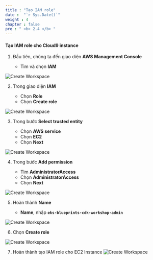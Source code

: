 ```yaml
---
title : "Tạo IAM role"
date :  "`r Sys.Date()`" 
weight : 4 
chapter : false
pre : " <b> 2.4 </b> "
---
```


#### Tạo IAM role cho Cloud9 instance

1.  Đầu tiên, chúng ta đến giao diện **AWS Management Console**
    
    *   Tìm và chọn **IAM**

![Create Workspace](/images/2-prerequiste/2.4-createrole/001-createrole.png?featherlight=false&width=90pc)


2.  Trong giao diện **IAM**
    
    *   Chọn **Role**
    *   Chọn **Create role**

![Create Workspace](/images/2-prerequiste/2.4-createrole/002-createrole.png?featherlight=false&width=90pc)

3.  Trong bước **Select trusted entity**
    
    *   Chọn **AWS service**
    *   Chọn **EC2**
    *   Chọn **Next**

![Create Workspace](/images/2-prerequiste/2.4-createrole/003-createrole.png?featherlight=false&width=90pc)

4.  Trong bước **Add permission**
    
    *   Tìm **AdministratorAccess**
    *   Chọn **AdministratorAccess**
    *   Chọn **Next**

![Create Workspace](/images/2-prerequiste/2.4-createrole/004-createrole.png?featherlight=false&width=90pc)

5.  Hoàn thành **Name**
    
    *   **Name**, nhập **`eks-blueprints-cdk-workshop-admin`**

![Create Workspace](/images/2-prerequiste/2.4-createrole/005-createrole.png?featherlight=false&width=90pc)

6.  Chọn **Create role**

![Create Workspace](/images/2-prerequiste/2.4-createrole/006-createrole.png?featherlight=false&width=90pc)

7.  Hoàn thành tạo IAM role cho EC2 Instance
![Create Workspace](/images/2-prerequiste/2.4-createrole/007-createrole.png?featherlight=false&width=90pc)